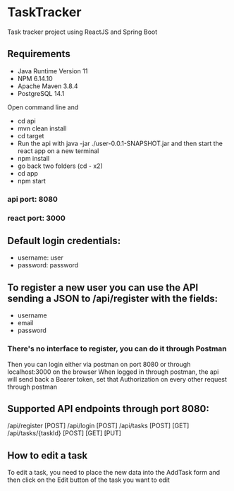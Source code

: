 # TaskTracker
Task tracker project using ReactJS and Spring Boot

## Requirements
- Java Runtime Version 11
- NPM 6.14.10
- Apache Maven 3.8.4
- PostgreSQL 14.1

Open command line and 
- cd api
- mvn clean install
- cd target
- Run the api with java -jar ./user-0.0.1-SNAPSHOT.jar
and then start the react app on a new terminal
- npm install
- go back two folders (cd - x2)
- cd app
- npm start

### api port: 8080
### react port: 3000

## Default login credentials:
- username: user
- password: password

## To register a new user you can use the API sending a JSON to /api/register with the fields:
- username
- email
- password

### There's no interface to register, you can do it through Postman

Then you can login either via postman on port 8080 or through localhost:3000 on the browser
When logged in through postman, the api will send back a Bearer token, set that Authorization on every other request through postman

## Supported API endpoints through port 8080:
/api/register [POST]
/api/login [POST]
/api/tasks [POST] [GET]
/api/tasks/{taskId} [POST] [GET] [PUT]

## How to edit a task
To edit a task, you need to place the new data into the AddTask form and then click on the Edit button of the task you want to edit
